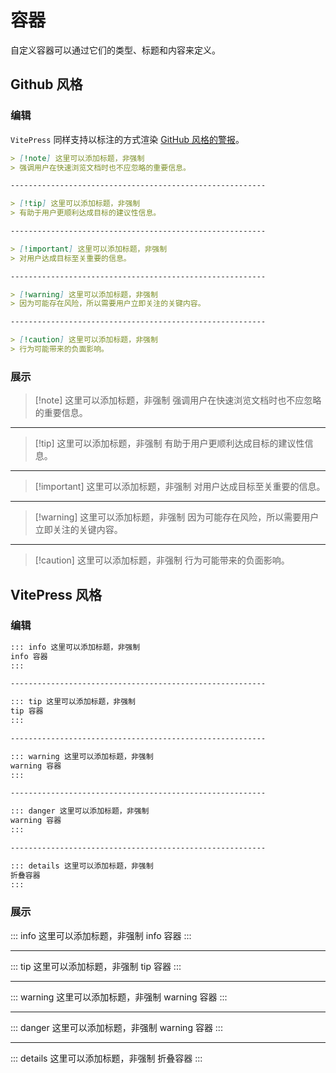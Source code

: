 # 容器

自定义容器可以通过它们的类型、标题和内容来定义。

## Github 风格

### 编辑

`VitePress` 同样支持以标注的方式渲染 [GitHub 风格的警报](https://docs.github.com/en/get-started/writing-on-github/getting-started-with-writing-and-formatting-on-github/basic-writing-and-formatting-syntax#alerts)。

``` markdown
> [!note] 这里可以添加标题，非强制
> 强调用户在快速浏览文档时也不应忽略的重要信息。

---------------------------------------------------------

> [!tip] 这里可以添加标题，非强制
> 有助于用户更顺利达成目标的建议性信息。

---------------------------------------------------------

> [!important] 这里可以添加标题，非强制
> 对用户达成目标至关重要的信息。

---------------------------------------------------------

> [!warning] 这里可以添加标题，非强制
> 因为可能存在风险，所以需要用户立即关注的关键内容。

---------------------------------------------------------

> [!caution] 这里可以添加标题，非强制
> 行为可能带来的负面影响。
```



### 展示

> [!note] 这里可以添加标题，非强制
> 强调用户在快速浏览文档时也不应忽略的重要信息。

---------------------------------------------------------

> [!tip] 这里可以添加标题，非强制
> 有助于用户更顺利达成目标的建议性信息。

---------------------------------------------------------

> [!important] 这里可以添加标题，非强制
> 对用户达成目标至关重要的信息。

---------------------------------------------------------

> [!warning] 这里可以添加标题，非强制
> 因为可能存在风险，所以需要用户立即关注的关键内容。

---------------------------------------------------------

> [!caution] 这里可以添加标题，非强制
> 行为可能带来的负面影响。



## VitePress 风格

### 编辑

``` markdown
::: info 这里可以添加标题，非强制
info 容器
:::

---------------------------------------------------------

::: tip 这里可以添加标题，非强制
tip 容器
:::

---------------------------------------------------------

::: warning 这里可以添加标题，非强制
warning 容器
:::

---------------------------------------------------------

::: danger 这里可以添加标题，非强制
warning 容器
:::

---------------------------------------------------------

::: details 这里可以添加标题，非强制
折叠容器
:::
```

### 展示

::: info 这里可以添加标题，非强制
info 容器
:::

---------------------------------------------------------

::: tip 这里可以添加标题，非强制
tip 容器
:::

---------------------------------------------------------

::: warning 这里可以添加标题，非强制
warning 容器
:::

---------------------------------------------------------

::: danger 这里可以添加标题，非强制
warning 容器
:::

---------------------------------------------------------

::: details 这里可以添加标题，非强制
折叠容器
:::